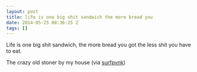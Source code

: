 ```yaml
---
layout: post
title: life is one big shit sandwich the more bread you
date: 2014-05-25 08:36:25 Z
tags: []
---
```

Life is one big shit sandwich, the more bread you got the less shit you have to eat.

The crazy old stoner by my house (via [surfpvnk](http://surfpvnk.tumblr.com/))

